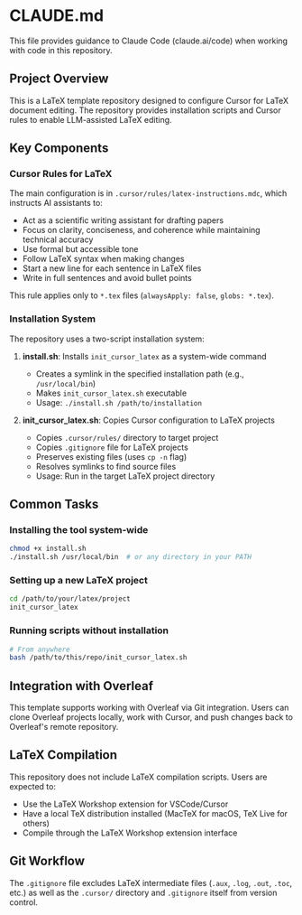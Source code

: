 # CLAUDE.md

This file provides guidance to Claude Code (claude.ai/code) when working with code in this repository.

## Project Overview

This is a LaTeX template repository designed to configure Cursor for LaTeX document editing. The repository provides installation scripts and Cursor rules to enable LLM-assisted LaTeX editing.

## Key Components

### Cursor Rules for LaTeX

The main configuration is in `.cursor/rules/latex-instructions.mdc`, which instructs AI assistants to:
- Act as a scientific writing assistant for drafting papers
- Focus on clarity, conciseness, and coherence while maintaining technical accuracy
- Use formal but accessible tone
- Follow LaTeX syntax when making changes
- Start a new line for each sentence in LaTeX files
- Write in full sentences and avoid bullet points

This rule applies only to `*.tex` files (`alwaysApply: false`, `globs: *.tex`).

### Installation System

The repository uses a two-script installation system:

1. **install.sh**: Installs `init_cursor_latex` as a system-wide command
   - Creates a symlink in the specified installation path (e.g., `/usr/local/bin`)
   - Makes `init_cursor_latex.sh` executable
   - Usage: `./install.sh /path/to/installation`

2. **init_cursor_latex.sh**: Copies Cursor configuration to LaTeX projects
   - Copies `.cursor/rules/` directory to target project
   - Copies `.gitignore` file for LaTeX projects
   - Preserves existing files (uses `cp -n` flag)
   - Resolves symlinks to find source files
   - Usage: Run in the target LaTeX project directory

## Common Tasks

### Installing the tool system-wide

```bash
chmod +x install.sh
./install.sh /usr/local/bin  # or any directory in your PATH
```

### Setting up a new LaTeX project

```bash
cd /path/to/your/latex/project
init_cursor_latex
```

### Running scripts without installation

```bash
# From anywhere
bash /path/to/this/repo/init_cursor_latex.sh
```

## Integration with Overleaf

This template supports working with Overleaf via Git integration. Users can clone Overleaf projects locally, work with Cursor, and push changes back to Overleaf's remote repository.

## LaTeX Compilation

This repository does not include LaTeX compilation scripts. Users are expected to:
- Use the LaTeX Workshop extension for VSCode/Cursor
- Have a local TeX distribution installed (MacTeX for macOS, TeX Live for others)
- Compile through the LaTeX Workshop extension interface

## Git Workflow

The `.gitignore` file excludes LaTeX intermediate files (`.aux`, `.log`, `.out`, `.toc`, etc.) as well as the `.cursor/` directory and `.gitignore` itself from version control.
